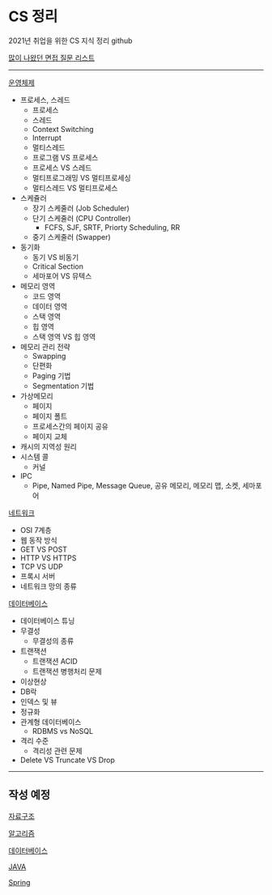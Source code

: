 # CS 정리

2021년 취업을 위한 CS 지식 정리 github

[많이 나왔던 면접 질문 리스트](https://github.com/SmiteFLame/CS-Study/blob/master/Question/README.md)

<hr>

[운영체제](https://github.com/SmiteFLame/CS-Study/blob/master/OS/README.md)

- 프로세스, 스레드
  - 프로세스
  - 스레드
  - Context Switching
  - Interrupt
  - 멀티스레드
  - 프로그램 VS 프로세스
  - 프로세스 VS 스레드
  - 멀티프로그래밍 VS 멀티프로세싱
  - 멀티스레드 VS 멀티프로세스
- 스케쥴러
  - 장기 스케줄러 (Job Scheduler)
  - 단기 스케줄러 (CPU Controller)
    - FCFS, SJF, SRTF, Priorty Scheduling, RR
  - 중기 스케줄러 (Swapper)
- 동기화
  - 동기 VS 비동기
  - Critical Section
  - 세마포어 VS 뮤텍스
- 메모리 영역
  - 코드 영역
  - 데이터 영역
  - 스택 영역
  - 힙 영역
  - 스택 영역 VS 힙 영역
- 메모리 관리 전략
  - Swapping
  - 단편화
  - Paging 기법
  - Segmentation 기법
- 가상메모리
  - 페이지
  - 페이지 폴트
  - 프로세스간의 페이지 공유
  - 페이지 교체
- 캐시의 지역성 원리
- 시스템 콜
  - 커널
- IPC
  - Pipe, Named Pipe, Message Queue, 공유 메모리, 메모리 맵, 소켓, 세마포어

[네트워크](https://github.com/SmiteFLame/CS-Study/blob/master/NT/README.md)

- OSI 7계층
- 웹 동작 방식
- GET VS POST
- HTTP VS HTTPS
- TCP VS UDP
- 프록시 서버
- 네트워크 망의 종류

[데이터베이스](https://github.com/SmiteFLame/CS-Study/blob/master/DB/README.md)

- 데이터베이스 튜닝
- 무결성
  - 무결성의 종류
- 트랜잭션
  - 트랜잭션 ACID
  - 트랜잭션 병행처리 문제
- 이상현상
- DB락
- 인덱스 및 뷰
- 정규화
- 관계형 데이터베이스
  - RDBMS vs NoSQL
- 격리 수준
  - 격리성 관련 문제
- Delete VS Truncate VS Drop

<hr>

## 작성 예정

[자료구조](#자료구조/README.md)

[알고리즘](#운영체제/README.md)

[데이터베이스](#데이터베이스/README.md)

[JAVA](#JAVA/README.md)

[Spring](#Spring/README.md)
